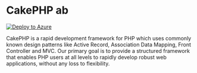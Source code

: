 
CakePHP ab
=======
[![Deploy to Azure](http://azuredeploy.net/deploybutton.png)](https://azuredeploy.net/)

CakePHP is a rapid development framework for PHP which uses commonly known design patterns like Active Record, Association Data Mapping, Front Controller and MVC.
Our primary goal is to provide a structured framework that enables PHP users at all levels to rapidly develop robust web applications, without any loss to flexibility.

